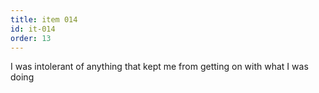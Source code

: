 ```yaml
---
title: item 014
id: it-014
order: 13
---
```

I was intolerant of anything that kept me from getting on with what I was doing